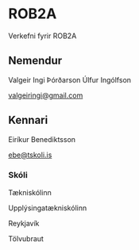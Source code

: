 # ROB2A
Verkefni fyrir ROB2A
## Nemendur
Valgeir Ingi Þórðarson
Úlfur Ingólfson

valgeiringi@gmail.com
## Kennari
Eiríkur Benediktsson

ebe@tskoli.is
### Skóli
Tækniskólinn

Upplýsingatækniskólinn

Reykjavík

Tölvubraut

